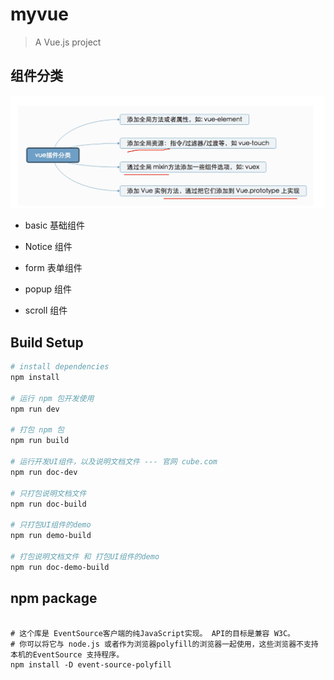 # myvue

> A Vue.js project

## 组件分类

![component](README/component.png)

+ basic 基础组件

+ Notice 组件

+ form 表单组件

+ popup 组件

+ scroll 组件

## Build Setup

``` bash
# install dependencies
npm install

# 运行 npm 包开发使用
npm run dev

# 打包 npm 包
npm run build

# 运行开发UI组件，以及说明文档文件 --- 官网 cube.com
npm run doc-dev

# 只打包说明文档文件
npm run doc-build

# 只打包UI组件的demo
npm run demo-build

# 打包说明文档文件 和 打包UI组件的demo
npm run doc-demo-build
```

## npm package

```npm

# 这个库是 EventSource客户端的纯JavaScript实现。 API的目标是兼容 W3C。
# 你可以将它与 node.js 或者作为浏览器polyfill的浏览器一起使用，这些浏览器不支持本机的EventSource 支持程序。
npm install -D event-source-polyfill

```
